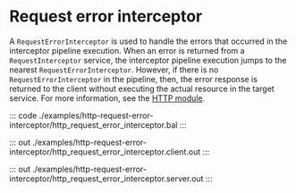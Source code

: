 # Request error interceptor

A `RequestErrorInterceptor` is used to handle the errors that occurred in the interceptor pipeline execution. 
When an error is returned from a `RequestInterceptor` service, the interceptor pipeline execution jumps to the
nearest `RequestErrorInterceptor`. However, if there is no `RequestErrorInterceptor` in the pipeline, then, 
the error response is returned to the client without executing the actual resource in the target service.
For more information, see the [HTTP module](https://docs.central.ballerina.io/ballerina/http/latest/).


::: code ./examples/http-request-error-interceptor/http_request_error_interceptor.bal :::

::: out ./examples/http-request-error-interceptor/http_request_error_interceptor.client.out :::

::: out ./examples/http-request-error-interceptor/http_request_error_interceptor.server.out :::